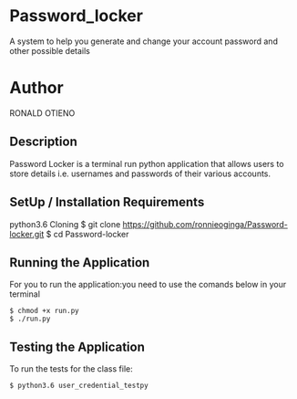# Password_locker

A system to help you generate and change your account password and other possible details

# Author

RONALD OTIENO

## Description
Password Locker is a terminal run python application that allows users to store details i.e. usernames and passwords of their various accounts.


## SetUp / Installation Requirements
python3.6
Cloning
    $ git clone https://github.com/ronnieoginga/Password-locker.git
    $ cd Password-locker
## Running the Application

For you to run the application:you need to use the comands below in your terminal

    $ chmod +x run.py
    $ ./run.py
## Testing the Application

To run the tests for the class file:

    $ python3.6 user_credential_testpy
